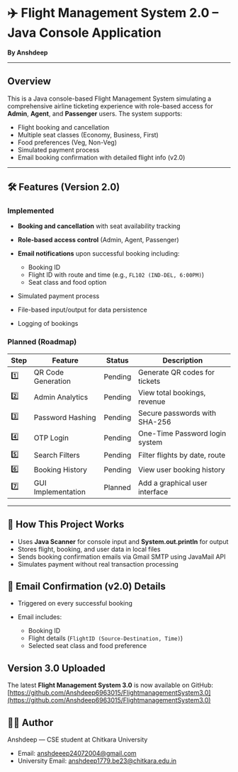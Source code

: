 # ✈️ Flight Management System 2.0 – Java Console Application

**By Anshdeep**

---

## Overview

This is a Java console-based Flight Management System simulating a comprehensive airline ticketing experience with role-based access for **Admin**, **Agent**, and **Passenger** users. The system supports:

* Flight booking and cancellation
* Multiple seat classes (Economy, Business, First)
* Food preferences (Veg, Non-Veg)
* Simulated payment process
* Email booking confirmation with detailed flight info (v2.0)

---

## 🛠 Features (Version 2.0)

### Implemented

* **Booking and cancellation** with seat availability tracking
* **Role-based access control** (Admin, Agent, Passenger)
* **Email notifications** upon successful booking including:

  * Booking ID
  * Flight ID with route and time (e.g., `FL102 (IND-DEL, 6:00PM)`)
  * Seat class and food option
* Simulated payment process
* File-based input/output for data persistence
* Logging of bookings

### Planned (Roadmap)

| Step | Feature            | Status  | Description                    |
| ---- | ------------------ | ------- | ------------------------------ |
| 1️⃣  | QR Code Generation | Pending | Generate QR codes for tickets  |
| 2️⃣  | Admin Analytics    | Pending | View total bookings, revenue   |
| 3️⃣  | Password Hashing   | Pending | Secure passwords with SHA-256  |
| 4️⃣  | OTP Login          | Pending | One-Time Password login system |
| 5️⃣  | Search Filters     | Pending | Filter flights by date, route  |
| 6️⃣  | Booking History    | Pending | View user booking history      |
| 7️⃣  | GUI Implementation | Planned | Add a graphical user interface |

---

## 🎯 How This Project Works

* Uses **Java Scanner** for console input and **System.out.println** for output
* Stores flight, booking, and user data in local files
* Sends booking confirmation emails via Gmail SMTP using JavaMail API
* Simulates payment without real transaction processing

## 📧 Email Confirmation (v2.0) Details

* Triggered on every successful booking
* Email includes:

  * Booking ID
  * Flight details (`FlightID (Source-Destination, Time)`)
  * Selected seat class and food preference





## Version 3.0 Uploaded

The latest **Flight Management System 3.0** is now available on GitHub:  
[https://github.com/Anshdeep6963015/FlightmanagementSystem3.0](https://github.com/Anshdeep6963015/FlightmanagementSystem3.0)




## 👨‍💻 Author

Anshdeep — CSE student at Chitkara University

* Email: anshdeeep24072004@gmail.com
* University Email: anshdeep1779.be23@chitkara.edu.in


